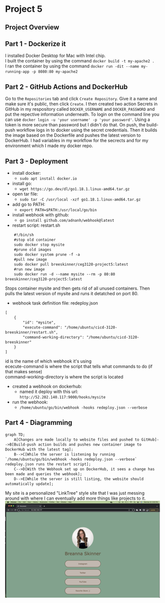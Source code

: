 # Project 5
## Project Overview
## Part 1 - Dockerize it
I installed Docker Desktop for Mac with Intel chip.  
I built the container by using the command `docker build -t my-apache2 .`  
I ran the container by using the command `docker run -dit --name my-running-app -p 8080:80 my-apache2`
## Part 2 - GitHub Actions and DockerHub
Go to the `Repositories` tab and click `Create Repository`. Give it a name and make sure it's public, then click `Create`. I then created two action Secrets in GitHub in my respository called `DOCKER_USERNAME` and `DOCKER_PASSWORD` and put the repective information underneath. To login on the command line you can use `docker login -u 'your username' -p 'your password'`. Using a token is more secure than password but I didn't do that. On push, the build-push workflow logs in to docker using the secret credentials. Then it builds the image based on the Dockerfile and pushes the latest version to DockerHub. I had variables in my workflow for the secrects and for my environment which I made my docker repo.
## Part 3 - Deployment  
- install docker:
    - `sudo apt install docker.io`
- install go:
    - `wget https://go.dev/dl/go1.18.1.linux-amd64.tar.gz`
- open tar file:
    - `sudo tar -C /usr/local -xzf go1.18.1.linux-amd64.tar.gz`
- add go to PATH:
    - `export PATH=$PATH:/usr/local/go/bin`
- install webhook with github:
    - `go install github.com/adnanh/webhook@latest`
- restart script: restart.sh
``` 
    #!/bin/sh    
    #stop old container  
    sudo docker stop mysite  
    #prune old images  
    sudo docker system prune -f -a  
    #pull new image  
    sudo docker pull breeskinner/ceg3120-project5:latest  
    #run new image  
    sudo docker run -d --name mysite --rm -p 80:80 breeskinner/ceg3120-project5:latest  
 ``` 
Stops container mysite and then gets rid of all unused containers. Then pulls the latest version of mysite and runs it detatched on port 80.  
- webhook task definition file: redeploy.json
```
[
	{
		"id": "mysite",
		"execute-command": "/home/ubuntu/cicd-3120-breeskinner/restart.sh",
		"command-working-directory": "/home/ubuntu/cicd-3120-breeskinner"
	}
]
```
id is the name of which webhook it's using  
ececute-command is where the script that tells what commands to do (if that makes sense)  
command-working-directory is where the script is located  
- created a webhook on dockerhub:
    - named it deploy with this url: `http://52.202.140.117:9000/hooks/mysite`
- run the webhook:
    - `/home/ubuntu/go/bin/webhook -hooks redeploy.json --verbose`
## Part 4 - Diagramming  
```mermaid
graph TD;
    A[Changes are made locally to website files and pushed to GitHub]-->B[Build-push action builds and pushes new container image to DockerHub with the latest tag];
    B-->C[While the server is listening by running `/home/ubuntu/go/bin/webhook -hooks redeploy.json --verbose` redeploy.json runs the restart script];
    C-->D[With the Webhook set up on DockerHub, it sees a change has been made and queries the webhook];
    D-->E[While the server is still listing, the website should automatically update];
```
My site is a personalized "LinkTree" style site that I was just messing around with where I can eventually add more things like projects to it.  
![My Site](mysite.png)
